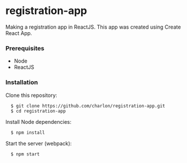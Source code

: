 # registration-app
Making a registration app in ReactJS. This app was created using Create React App.

### Prerequisites
* Node
* ReactJS

### Installation

Clone this repository:
```
  $ git clone https://github.com/charlon/registration-app.git
  $ cd registration-app
```

Install Node dependencies:
```
  $ npm install
```
Start the server (webpack):
```
  $ npm start
```
